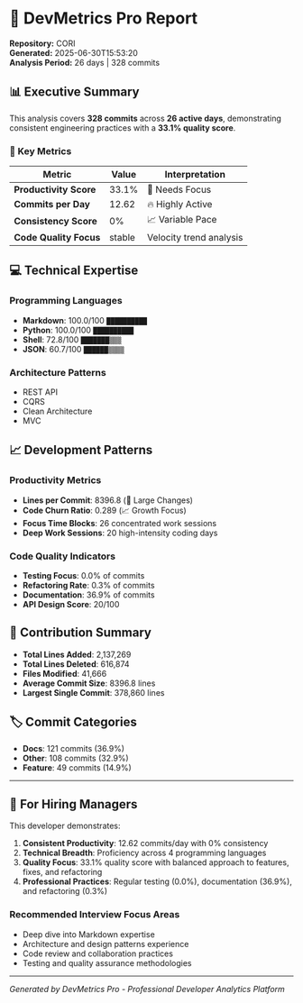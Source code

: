 # 🚀 DevMetrics Pro Report

**Repository:** CORI  
**Generated:** 2025-06-30T15:53:20  
**Analysis Period:** 26 days | 328 commits

## 📊 Executive Summary

This analysis covers **328 commits** across **26 active days**, demonstrating consistent engineering practices with a **33.1% quality score**.

### 🎯 Key Metrics

| Metric | Value | Interpretation |
|--------|-------|----------------|
| **Productivity Score** | 33.1% | 🔧 Needs Focus |
| **Commits per Day** | 12.62 | 🔥 Highly Active |
| **Consistency Score** | 0% | 📈 Variable Pace |
| **Code Quality Focus** | stable | Velocity trend analysis |

## 💻 Technical Expertise

### Programming Languages

- **Markdown**: 100.0/100 `██████████`
- **Python**: 100.0/100 `██████████`
- **Shell**: 72.8/100 `███████▒▒▒`
- **JSON**: 60.7/100 `██████▒▒▒▒`

### Architecture Patterns

- REST API
- CQRS
- Clean Architecture
- MVC

## 📈 Development Patterns

### Productivity Metrics
- **Lines per Commit**: 8396.8 (🎯 Large Changes)
- **Code Churn Ratio**: 0.289 (📈 Growth Focus)
- **Focus Time Blocks**: 26 concentrated work sessions
- **Deep Work Sessions**: 20 high-intensity coding days

### Code Quality Indicators
- **Testing Focus**: 0.0% of commits
- **Refactoring Rate**: 0.3% of commits  
- **Documentation**: 36.9% of commits
- **API Design Score**: 20/100

## 📅 Contribution Summary

- **Total Lines Added**: 2,137,269
- **Total Lines Deleted**: 616,874
- **Files Modified**: 41,666
- **Average Commit Size**: 8396.8 lines
- **Largest Single Commit**: 378,860 lines

## 🏷️ Commit Categories

- **Docs**: 121 commits (36.9%)
- **Other**: 108 commits (32.9%)
- **Feature**: 49 commits (14.9%)

---

## 🎯 For Hiring Managers

This developer demonstrates:

1. **Consistent Productivity**: 12.62 commits/day with 0% consistency
2. **Technical Breadth**: Proficiency across 4 programming languages
3. **Quality Focus**: 33.1% quality score with balanced approach to features, fixes, and refactoring
4. **Professional Practices**: Regular testing (0.0%), documentation (36.9%), and refactoring (0.3%)

### Recommended Interview Focus Areas
- Deep dive into Markdown expertise
- Architecture and design patterns experience
- Code review and collaboration practices
- Testing and quality assurance methodologies

---

*Generated by DevMetrics Pro - Professional Developer Analytics Platform*
